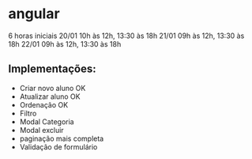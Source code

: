 # angular

6 horas iniciais
20/01 10h às 12h, 13:30 às 18h
21/01 09h às 12h, 13:30 às 18h
22/01 09h às 12h, 13:30 às 18h

## Implementações:
- Criar novo aluno OK
- Atualizar aluno OK
- Ordenação OK
- Filtro
- Modal Categoria
- Modal excluir
- paginação mais completa
- Validação de formulário
